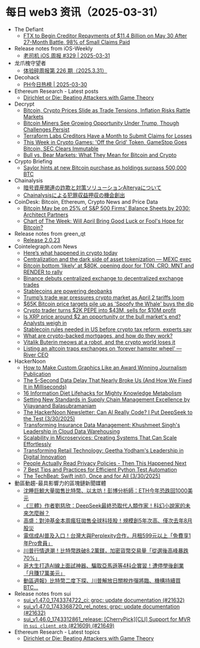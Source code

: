 # 每日 web3 资讯（2025-03-31）

- The Defiant
  - [FTX to Begin Creditor Repayments of $11.4 Billion on May 30 After 27-Month Battle, 98% of Small Claims Paid](https://thedefiant.io/news/cefi/ftx-to-begin-creditor-repayments-11-4-billion-on-30-after-27-month-battle-98-e344c31d)
- Release notes from iOS-Weekly
  - [老司机 iOS 周报 #329 | 2025-03-31](https://github.com/SwiftOldDriver/iOS-Weekly/releases/tag/%23329)
- 龙爪槐守望者
  - [体验碎周报第 226 期（2025.3.31）](https://www.ftium4.com/ux-weekly-226.html)
- Decohack
  - [PH今日热榜 | 2025-03-30](https://decohack.com/producthunt-daily-2025-03-30/)
- Ethereum Research - Latest posts
  - [Dirichlet or Die: Beating Attackers with Game Theory](https://ethresear.ch/t/dirichlet-or-die-beating-attackers-with-game-theory/22046#post_1)
- Decrypt
  - [Bitcoin, Crypto Prices Slide as Trade Tensions, Inflation Risks Rattle Markets](https://decrypt.co/312332/bitcoin-crypto-prices-slide-as-trade-tensions-inflation-risks-rattle-markets)
  - [Bitcoin Miners See Growing Opportunity Under Trump, Though Challenges Persist](https://decrypt.co/312292/bitcoin-mining-opportunity-challenges-under-trump)
  - [Terraform Labs Creditors Have a Month to Submit Claims for Losses](https://decrypt.co/312291/terraform-labs-creditors-claims)
  - [This Week in Crypto Games: 'Off the Grid' Token, GameStop Goes Bitcoin, SEC Clears Immutable](https://decrypt.co/311988/this-week-crypto-games-off-grid-token-gamestop-bitcoin)
  - [Bull vs. Bear Markets: What They Mean for Bitcoin and Crypto](https://decrypt.co/resources/bull-vs-bear-markets-what-they-mean-bitcoin-crypto)
- Crypto Briefing
  - [Saylor hints at new Bitcoin purchase as holdings surpass 500,000 BTC](https://cryptobriefing.com/bitcoin-strategy-after-500k-btc/)
- Chainalysis
  - [暗号資産関連の詐欺と対策ソリューションAlteryaについて](https://www.chainalysis.com/blog/preventing-authorized-push-payment-fraud-in-crypto-japanese/)
  - [Chainalysisによる犯罪収益押収の機会創出](https://www.chainalysis.com/blog/cryptocurrency-asset-seizure-japanese/)
- CoinDesk: Bitcoin, Ethereum, Crypto News and Price Data
  - [Bitcoin May be on 25% of S&P 500 Firms' Balance Sheets by 2030: Architect Partners](https://www.coindesk.com/markets/2025/03/30/bitcoin-may-be-on-25-of-s-and-p-500-firms-balance-sheets-by-2030-architect-partners)
  - [Chart of The Week: Will April Bring Good Luck or Fool's Hope for Bitcoin?](https://www.coindesk.com/markets/2025/03/30/chart-of-the-week-will-april-bring-good-luck-or-fool-s-hope)
- Release notes from green_qt
  - [Release 2.0.23](https://github.com/Blockstream/green_qt/releases/tag/release_2.0.23)
- Cointelegraph.com News
  - [Here’s what happened in crypto today](https://cointelegraph.com/news/what-happened-in-crypto-today?utm_source=rss_feed&utm_medium=rss&utm_campaign=rss_partner_inbound)
  - [Centralization and the dark side of asset tokenization — MEXC exec](https://cointelegraph.com/news/centralization-dark-side-asset-tokenization-mexc-exec?utm_source=rss_feed&utm_medium=rss&utm_campaign=rss_partner_inbound)
  - [Bitcoin bottom ‘likely’ at $80K, opening door for TON, CRO, MNT and RENDER to rally](https://cointelegraph.com/news/bitcoin-bottom-likely-at-80-k-opening-door-for-ton-cro-mnt-and-render-to-rally?utm_source=rss_feed&utm_medium=rss&utm_campaign=rss_partner_inbound)
  - [Binance debuts centralized exchange to decentralized exchange trades](https://cointelegraph.com/news/binance-debuts-centralized-exchange-decentralized-exchange-trades?utm_source=rss_feed&utm_medium=rss&utm_campaign=rss_partner_inbound)
  - [Stablecoins are powering deobanks](https://cointelegraph.com/news/stablecoins-are-powering-deobanks?utm_source=rss_feed&utm_medium=rss&utm_campaign=rss_partner_inbound)
  - [Trump’s trade war pressures crypto market as April 2 tariffs loom](https://cointelegraph.com/news/trump-s-trade-war-pressures-crypto-market-as-april-2-tariffs-loom?utm_source=rss_feed&utm_medium=rss&utm_campaign=rss_partner_inbound)
  - [$65K Bitcoin price targets pile up as &#039;Spoofy the Whale&#039; buys the dip](https://cointelegraph.com/news/65k-bitcoin-price-targets-pile-up-spoofy-whale-buys-dip?utm_source=rss_feed&utm_medium=rss&utm_campaign=rss_partner_inbound)
  - [Crypto trader turns $2K PEPE into $43M, sells for $10M profit](https://cointelegraph.com/news/crypto-trader-turns-2k-into-43m-with-pepe-sells-for-10m-profit?utm_source=rss_feed&utm_medium=rss&utm_campaign=rss_partner_inbound)
  - [Is XRP price around $2 an opportunity or the bull market&#039;s end? Analysts weigh in](https://cointelegraph.com/news/xrp-price-2-opportunity-bull-market-end-analysts?utm_source=rss_feed&utm_medium=rss&utm_campaign=rss_partner_inbound)
  - [Stablecoin rules needed in US before crypto tax reform, experts say](https://cointelegraph.com/news/us-crypto-leaders-seek-stablecoin-guidance-before-tax-reform?utm_source=rss_feed&utm_medium=rss&utm_campaign=rss_partner_inbound)
  - [What are crypto-backed mortgages, and how do they work?](https://cointelegraph.com/explained/what-are-crypto-backed-mortgages-and-how-do-they-work?utm_source=rss_feed&utm_medium=rss&utm_campaign=rss_partner_inbound)
  - [Vitalik Buterin meows at a robot, and the crypto world loses it](https://cointelegraph.com/news/ethereum-founder-vitalik-buterin-interaction-robot-crypto-industry-frenzy?utm_source=rss_feed&utm_medium=rss&utm_campaign=rss_partner_inbound)
  - [Listing an altcoin traps exchanges on ‘forever hamster wheel’ — River CEO](https://cointelegraph.com/news/altcoin-listing-sets-off-hamster-wheel-memecoin-listings-river-financial-ceo?utm_source=rss_feed&utm_medium=rss&utm_campaign=rss_partner_inbound)
- HackerNoon
  - [How to Make Custom Graphics Like an Award Winning Journalism Publication](https://hackernoon.com/how-to-make-custom-graphics-like-an-award-winning-journalism-publication?source=rss)
  - [The 5-Second Data Delay That Nearly Broke Us (And How We Fixed It in Milliseconds)](https://hackernoon.com/the-5-second-data-delay-that-nearly-broke-us-and-how-we-fixed-it-in-milliseconds?source=rss)
  - [16 Information Diet Lifehacks for Mighty Knowledge Metabolism](https://hackernoon.com/16-information-diet-lifehacks-for-mighty-knowledge-metabolism?source=rss)
  - [Setting New Standards in Supply Chain Management Excellence by Vijayanand Balasubramaniam](https://hackernoon.com/setting-new-standards-in-supply-chain-management-excellence-by-vijayanand-balasubramaniam?source=rss)
  - [The HackerNoon Newsletter: Can AI Really Code? I Put DeepSeek to the Test (3/30/2025)](https://hackernoon.com/3-30-2025-newsletter?source=rss)
  - [Transforming Insurance Data Management: Khushmeet Singh's Leadership in Cloud Data Warehousing](https://hackernoon.com/transforming-insurance-data-management-khushmeet-singhs-leadership-in-cloud-data-warehousing?source=rss)
  - [Scalability in Microservices: Creating Systems That Can Scale Effortlessly](https://hackernoon.com/scalability-in-microservices-creating-systems-that-can-scale-effortlessly?source=rss)
  - [Transforming Retail Technology: Geetha Yodham's Leadership in Digital Innovation](https://hackernoon.com/transforming-retail-technology-geetha-yodhams-leadership-in-digital-innovation?source=rss)
  - [People Actually Read Privacy Policies - Then This Happened Next](https://hackernoon.com/people-actually-read-privacy-policies-then-this-happened-next?source=rss)
  - [7 Best Tips and Practices for Efficient Python Test Automation](https://hackernoon.com/7-best-tips-and-practices-for-efficient-python-test-automation?source=rss)
  - [The TechBeat: Swift init(), Once and for All (3/30/2025)](https://hackernoon.com/3-30-2025-techbeat?source=rss)
- 動區動趨-最具影響力的區塊鏈新聞媒體
  - [沈睡巨鯨大量拋售比特幣、以太坊！彭博分析師：ETH今年恐跌回1000美元](https://www.blocktempo.com/eth-price-may-fall-back-to-1000/)
  - [《三體》作者劉慈欣：DeepSeek最終恐取代人類作家！科幻小說家的未來怎麼辦？](https://www.blocktempo.com/deepseek-may-replace-human-science-fiction-writers/)
  - [高盛：對沖基金本周瘋狂拋售全球科技股！規模創5年次高、僅次去年8月股災](https://www.blocktempo.com/hedge-funds-sold-off-global-technology-stocks/)
  - [電信成AI普及入口！台灣大與Perplexity合作，月租599元以上「免費享1年Pro會員」](https://www.blocktempo.com/taiwan-mobile-users-can-get-perplexity-pro/)
  - [川普行情退潮！比特幣跌破8.2萬鎂，加密貨幣交易量「從選後高峰暴跌70%」](https://www.blocktempo.com/crypto-trading-volumes-plunge-70/)
  - [哥大生打造AI線上面試神器、騙取亞馬遜等4科企實習！遭停學後創業「月賺17萬美元」](https://www.blocktempo.com/columbia-suspends-student-behind-interview-cheat-ai-tool/)
  - [動區週報》比特幣二度下探、川普解放日關稅炸彈將臨、機構持續買BTC…](https://www.blocktempo.com/quick-look-at-this-week-market-dynamics-and-analysis-0329/)
- Release notes from sui
  - [sui_v1.47.0_1743374722_ci: grpc: update documentation (#21632)](https://github.com/MystenLabs/sui/releases/tag/sui_v1.47.0_1743374722_ci)
  - [sui_v1.47.0_1743368720_rel_notes: grpc: update documentation (#21632)](https://github.com/MystenLabs/sui/releases/tag/sui_v1.47.0_1743368720_rel_notes)
  - [sui_v1.46.0_1743312861_release: [CherryPick][CLI] Support for MVR in `sui client ptb` (#21609) (#21649)](https://github.com/MystenLabs/sui/releases/tag/sui_v1.46.0_1743312861_release)
- Ethereum Research - Latest topics
  - [Dirichlet or Die: Beating Attackers with Game Theory](https://ethresear.ch/t/dirichlet-or-die-beating-attackers-with-game-theory/22046)
